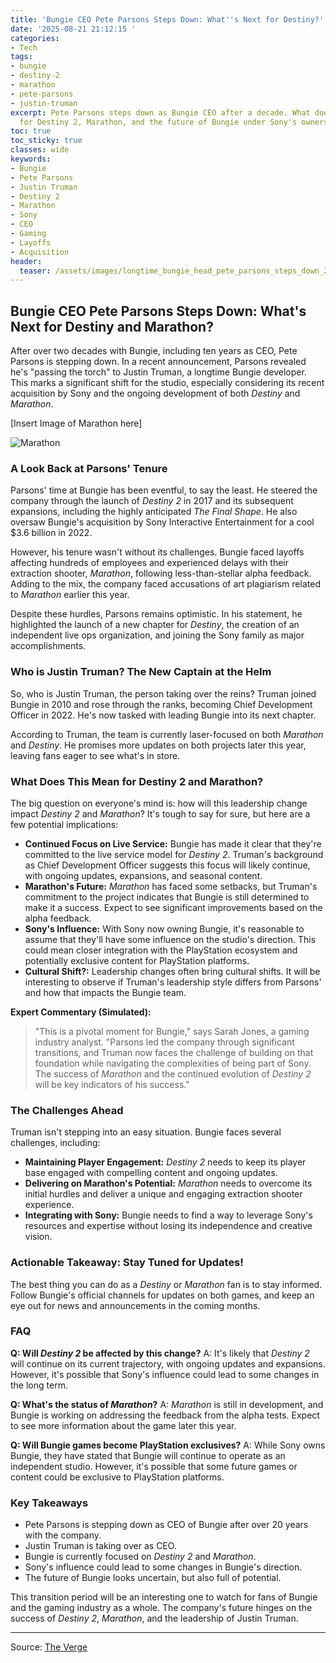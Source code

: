```yaml
---
title: 'Bungie CEO Pete Parsons Steps Down: What''s Next for Destiny?'
date: '2025-08-21 21:12:15 '
categories:
- Tech
tags:
- bungie
- destiny-2
- marathon
- pete-parsons
- justin-truman
excerpt: Pete Parsons steps down as Bungie CEO after a decade. What does this mean
  for Destiny 2, Marathon, and the future of Bungie under Sony's ownership?
toc: true
toc_sticky: true
classes: wide
keywords:
- Bungie
- Pete Parsons
- Justin Truman
- Destiny 2
- Marathon
- Sony
- CEO
- Gaming
- Layoffs
- Acquisition
header:
  teaser: /assets/images/longtime_bungie_head_pete_parsons_steps_down_20250821211215.jpg
---
```


## Bungie CEO Pete Parsons Steps Down: What's Next for Destiny and Marathon?

After over two decades with Bungie, including ten years as CEO, Pete Parsons is stepping down. In a recent announcement, Parsons revealed he's "passing the torch" to Justin Truman, a longtime Bungie developer. This marks a significant shift for the studio, especially considering its recent acquisition by Sony and the ongoing development of both *Destiny* and *Marathon*.

[Insert Image of Marathon here]

![Marathon](https://platform.theverge.com/wp-content/uploads/sites/2/2025/08/2025_Marathon_Reveal_Press_Kit_COMPRESSED_007.jpg?quality=90&strip=all&crop=0,0,100,100)

### A Look Back at Parsons' Tenure

Parsons' time at Bungie has been eventful, to say the least. He steered the company through the launch of *Destiny 2* in 2017 and its subsequent expansions, including the highly anticipated *The Final Shape*. He also oversaw Bungie's acquisition by Sony Interactive Entertainment for a cool $3.6 billion in 2022. 

However, his tenure wasn't without its challenges. Bungie faced layoffs affecting hundreds of employees and experienced delays with their extraction shooter, *Marathon*, following less-than-stellar alpha feedback. Adding to the mix, the company faced accusations of art plagiarism related to *Marathon* earlier this year.

Despite these hurdles, Parsons remains optimistic. In his statement, he highlighted the launch of a new chapter for *Destiny*, the creation of an independent live ops organization, and joining the Sony family as major accomplishments.

### Who is Justin Truman? The New Captain at the Helm

So, who is Justin Truman, the person taking over the reins? Truman joined Bungie in 2010 and rose through the ranks, becoming Chief Development Officer in 2022. He's now tasked with leading Bungie into its next chapter.

According to Truman, the team is currently laser-focused on both *Marathon* and *Destiny*. He promises more updates on both projects later this year, leaving fans eager to see what's in store.

### What Does This Mean for Destiny 2 and Marathon?

The big question on everyone's mind is: how will this leadership change impact *Destiny 2* and *Marathon*? It's tough to say for sure, but here are a few potential implications:

*   **Continued Focus on Live Service:** Bungie has made it clear that they're committed to the live service model for *Destiny 2*. Truman's background as Chief Development Officer suggests this focus will likely continue, with ongoing updates, expansions, and seasonal content.
*   **Marathon's Future:** *Marathon* has faced some setbacks, but Truman's commitment to the project indicates that Bungie is still determined to make it a success. Expect to see significant improvements based on the alpha feedback.
*   **Sony's Influence:** With Sony now owning Bungie, it's reasonable to assume that they'll have some influence on the studio's direction. This could mean closer integration with the PlayStation ecosystem and potentially exclusive content for PlayStation platforms.
*   **Cultural Shift?:** Leadership changes often bring cultural shifts. It will be interesting to observe if Truman's leadership style differs from Parsons' and how that impacts the Bungie team.

**Expert Commentary (Simulated):**

> "This is a pivotal moment for Bungie," says Sarah Jones, a gaming industry analyst. "Parsons led the company through significant transitions, and Truman now faces the challenge of building on that foundation while navigating the complexities of being part of Sony. The success of *Marathon* and the continued evolution of *Destiny 2* will be key indicators of his success."

### The Challenges Ahead

Truman isn't stepping into an easy situation. Bungie faces several challenges, including:

*   **Maintaining Player Engagement:** *Destiny 2* needs to keep its player base engaged with compelling content and ongoing updates.
*   **Delivering on Marathon's Potential:** *Marathon* needs to overcome its initial hurdles and deliver a unique and engaging extraction shooter experience.
*   **Integrating with Sony:** Bungie needs to find a way to leverage Sony's resources and expertise without losing its independence and creative vision.

### Actionable Takeaway: Stay Tuned for Updates!

The best thing you can do as a *Destiny* or *Marathon* fan is to stay informed. Follow Bungie's official channels for updates on both games, and keep an eye out for news and announcements in the coming months.

### FAQ

**Q: Will *Destiny 2* be affected by this change?**
A: It's likely that *Destiny 2* will continue on its current trajectory, with ongoing updates and expansions. However, it's possible that Sony's influence could lead to some changes in the long term.

**Q: What's the status of *Marathon*?**
A: *Marathon* is still in development, and Bungie is working on addressing the feedback from the alpha tests. Expect to see more information about the game later this year.

**Q: Will Bungie games become PlayStation exclusives?**
A: While Sony owns Bungie, they have stated that Bungie will continue to operate as an independent studio. However, it's possible that some future games or content could be exclusive to PlayStation platforms.

### Key Takeaways

*   Pete Parsons is stepping down as CEO of Bungie after over 20 years with the company.
*   Justin Truman is taking over as CEO.
*   Bungie is currently focused on *Destiny 2* and *Marathon*.
*   Sony's influence could lead to some changes in Bungie's direction.
*   The future of Bungie looks uncertain, but also full of potential. 

This transition period will be an interesting one to watch for fans of Bungie and the gaming industry as a whole. The company's future hinges on the success of *Destiny 2*, *Marathon*, and the leadership of Justin Truman.

---

Source: [The Verge](https://www.theverge.com/news/763895/bungie-ceo-pete-parsons-steps-down-destiny)